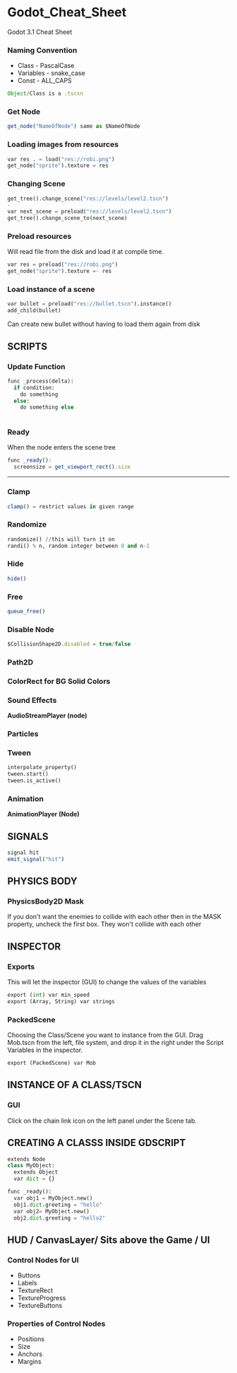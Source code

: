 # Godot_Cheat_Sheet
Godot 3.1 Cheat Sheet

### Naming Convention

- Class - PascalCase
- Variables - snake_case
- Const - ALL_CAPS

```javascript
Object/Class is a .tscsn
```
### Get Node
```javascript
get_node("NameOfNode") same as $NameOfNode
```

### Loading images from resources
```python
var res . = load("res://robi.png")
get_node("sprite").texture = res
```

### Changing Scene
```python
get_tree().change_scene("res://levels/level2.tscn")
-
var next_scene = preload("res://levels/level2.tscn")
get_tree().change_scene_to(next_scene)

```

### Preload resources
Will read file from the disk and load it at compile time.
```python
var res = preload("res://robi.png")
get_node("sprite").texture =- res
```
### Load instance of a scene
```python
var bullet = preload("res://bullet.tscn").instance()
add_child(bullet)
```
Can create new bullet without having to load them again from disk

## SCRIPTS
### Update Function
```python
func _process(delta):
  if condition:
    do something
  else:
    do something else
    
```

### Ready
When the node enters the scene tree
```javascript
func _ready():
  screensize = get_viewport_rect().size
```
---
### Clamp
```javascript
clamp() = restrict values in given range
```

### Randomize
```python
randomize() //this will turn it on
randi() % n, random integer between 0 and n-1
```

### Hide
```javascript
hide()
```

### Free
```javascript
queue_free()
```

### Disable Node
```javascript
$CollisionShape2D.disabled = true/false
```

### Path2D

### ColorRect for BG Solid Colors

### Sound Effects
**AudioStreamPlayer (node)**

### Particles

### Tween
```python
interpolate_property()
tween.start()
tween.is_active()
```

### Animation
**AnimationPlayer (Node)**


## SIGNALS
```javascript
signal hit
emit_signal("hit")
```

## PHYSICS BODY
### PhysicsBody2D Mask
If you don't want the enemies to collide with each other then in the MASK property, uncheck the first box. They won't collide with each other

## INSPECTOR
### Exports
This will let the inspector (GUI) to change the values of the variables 
```python
export (int) var min_speed
export (Array, String) var strings
```
### PackedScene
Choosing the Class/Scene you want to instance from the GUI. Drag Mob.tscn from the left, file system, and drop it in the right under the Script Variables in the inspector.
```python
export (PackedScene) var Mob
```


## INSTANCE OF A CLASS/TSCN
### GUI
Click on the chain link icon on the left panel under the Scene tab.


## CREATING A CLASSS INSIDE GDSCRIPT
```python
extends Node
class MyObject:
  extends Object
  var dict = {}

func _ready():
  var obj1 = MyObject.new()
  obj1.dict.greeting = "hello"
  var obj2= MyObject.new()
  obj2.dict.greeting = "hello2"
```

## HUD / CanvasLayer/ Sits above the Game / UI
### Control Nodes for UI
- Buttons
- Labels
- TextureRect
- TextureProgress
- TextureButtons

### Properties of Control Nodes
- Positions
- Size
- Anchors
- Margins






